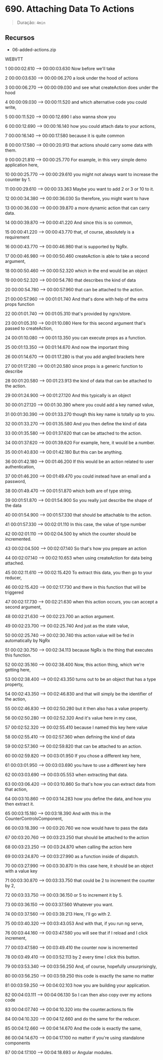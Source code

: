 # 690. Attaching Data To Actions

> Duração: `4min`

## Recursos
- 06-added-actions.zip

WEBVTT

1
00:00:02.610 --> 00:00:03.630
<v Maximilian>Now before we'll take</v>

2
00:00:03.630 --> 00:00:06.270
a look under the hood of actions

3
00:00:06.270 --> 00:00:09.030
and see what createAction does under the hood

4
00:00:09.030 --> 00:00:11.520
and which alternative code you could write,

5
00:00:11.520 --> 00:00:12.690
I also wanna show you

6
00:00:12.690 --> 00:00:16.140
how you could attach data to your actions,

7
00:00:16.140 --> 00:00:17.580
because it is quite common

8
00:00:17.580 --> 00:00:20.913
that actions should carry some data with them.

9
00:00:21.810 --> 00:00:25.770
For example, in this very simple demo application here,

10
00:00:25.770 --> 00:00:29.610
you might not always want to increase the counter by 1.

11
00:00:29.610 --> 00:00:33.363
Maybe you want to add 2 or 3 or 10 to it.

12
00:00:34.380 --> 00:00:36.030
So therefore, you might want to have

13
00:00:36.030 --> 00:00:39.870
a more dynamic action that can carry data.

14
00:00:39.870 --> 00:00:41.220
And since this is so common,

15
00:00:41.220 --> 00:00:43.770
that, of course, absolutely is a requirement

16
00:00:43.770 --> 00:00:46.980
that is supported by NgRx.

17
00:00:46.980 --> 00:00:50.460
createAction is able to take a second argument,

18
00:00:50.460 --> 00:00:52.320
which in the end would be an object

19
00:00:52.320 --> 00:00:54.780
that describes the kind of data

20
00:00:54.780 --> 00:00:57.960
that can be attached to the action.

21
00:00:57.960 --> 00:01:01.740
And that's done with help of the extra props function

22
00:01:01.740 --> 00:01:05.310
that's provided by ngrx/store.

23
00:01:05.310 --> 00:01:10.080
Here for this second argument that's passed to createAction,

24
00:01:10.080 --> 00:01:13.350
you can execute props as a function.

25
00:01:13.350 --> 00:01:14.670
And now the important thing

26
00:01:14.670 --> 00:01:17.280
is that you add angled brackets here

27
00:01:17.280 --> 00:01:20.580
since props is a generic function to describe

28
00:01:20.580 --> 00:01:23.913
the kind of data that can be attached to the action.

29
00:01:24.900 --> 00:01:27.120
And this typically is an object

30
00:01:27.120 --> 00:01:30.390
where you could add a key named value,

31
00:01:30.390 --> 00:01:33.270
though this key name is totally up to you.

32
00:01:33.270 --> 00:01:35.580
And you then define the kind of data

33
00:01:35.580 --> 00:01:37.620
that can be attached to the action.

34
00:01:37.620 --> 00:01:39.620
For example, here, it would be a number.

35
00:01:40.830 --> 00:01:42.180
But this can be anything.

36
00:01:42.180 --> 00:01:46.200
If this would be an action related to user authentication,

37
00:01:46.200 --> 00:01:49.470
you could instead have an email and a password,

38
00:01:49.470 --> 00:01:51.870
which both are of type string.

39
00:01:51.870 --> 00:01:54.900
So you really just describe the shape of the data

40
00:01:54.900 --> 00:01:57.330
that should be attachable to the action.

41
00:01:57.330 --> 00:02:01.110
In this case, the value of type number

42
00:02:01.110 --> 00:02:04.500
by which the counter should be incremented.

43
00:02:04.500 --> 00:02:07.140
So that's how you prepare an action

44
00:02:07.140 --> 00:02:10.653
when using createAction for data being attached.

45
00:02:11.610 --> 00:02:15.420
To extract this data, you then go to your reducer,

46
00:02:15.420 --> 00:02:17.730
and there in this function that will be triggered

47
00:02:17.730 --> 00:02:21.630
when this action occurs, you can accept a second argument,

48
00:02:21.630 --> 00:02:23.700
an action argument.

49
00:02:23.700 --> 00:02:25.740
And just as the state value,

50
00:02:25.740 --> 00:02:30.740
this action value will be fed in automatically by NgRx

51
00:02:30.750 --> 00:02:34.113
because NgRx is the thing that executes this function.

52
00:02:35.160 --> 00:02:38.400
Now, this action thing, which we're getting here,

53
00:02:38.400 --> 00:02:43.350
turns out to be an object that has a type property,

54
00:02:43.350 --> 00:02:46.830
and that will simply be the identifier of the action,

55
00:02:46.830 --> 00:02:50.280
but it then also has a value property.

56
00:02:50.280 --> 00:02:52.320
And it's value here in my case,

57
00:02:52.320 --> 00:02:55.410
because I named this key here value

58
00:02:55.410 --> 00:02:57.360
when defining the kind of data

59
00:02:57.360 --> 00:02:59.820
that can be attached to an action.

60
00:02:59.820 --> 00:03:01.950
If you chose a different key here,

61
00:03:01.950 --> 00:03:03.690
you have to use a different key here

62
00:03:03.690 --> 00:03:05.553
when extracting that data.

63
00:03:06.420 --> 00:03:10.860
So that's how you can extract data from that action,

64
00:03:10.860 --> 00:03:14.283
how you define the data, and how you then extract it.

65
00:03:15.180 --> 00:03:18.390
And with this in the CounterControlsComponent,

66
00:03:18.390 --> 00:03:20.760
we now would have to pass the data

67
00:03:20.760 --> 00:03:23.250
that should be attached to the action

68
00:03:23.250 --> 00:03:24.870
when calling the action here

69
00:03:24.870 --> 00:03:27.990
as a function inside of dispatch.

70
00:03:27.990 --> 00:03:30.870
In this case here, it should be an object with a value key

71
00:03:30.870 --> 00:03:33.750
that could be 2 to increment the counter by 2,

72
00:03:33.750 --> 00:03:36.150
or 5 to increment it by 5.

73
00:03:36.150 --> 00:03:37.560
Whatever you want.

74
00:03:37.560 --> 00:03:39.213
Here, I'll go with 2.

75
00:03:40.320 --> 00:03:43.053
And with that, if you run ng serve,

76
00:03:44.160 --> 00:03:47.580
you will see that if I reload and I click increment,

77
00:03:47.580 --> 00:03:49.410
the counter now is incremented

78
00:03:49.410 --> 00:03:52.113
by 2 every time I click this button.

79
00:03:53.340 --> 00:03:56.250
And, of course, hopefully unsurprisingly,

80
00:03:56.250 --> 00:03:59.250
this code is exactly the same no matter

81
00:03:59.250 --> 00:04:02.103
how you are building your application.

82
00:04:03.111 --> 00:04:06.130
So I can then also copy over my actions code

83
00:04:07.740 --> 00:04:10.320
into the counter.actions.ts file

84
00:04:10.320 --> 00:04:12.660
and do the same for the reducer.

85
00:04:12.660 --> 00:04:14.670
And the code is exactly the same,

86
00:04:14.670 --> 00:04:17.100
no matter if you're using standalone components

87
00:04:17.100 --> 00:04:18.693
or Angular modules.

